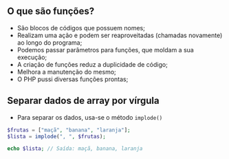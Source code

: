 ## O que são funções?

- São blocos de códigos que possuem nomes;
- Realizam uma ação e podem ser reaproveitadas (chamadas novamente) ao longo do programa;
- Podemos passar parâmetros para funções, que moldam a sua execução;
- A criação de funções reduz a duplicidade de código;
- Melhora a manutenção do mesmo;
- O PHP pussi diversas funções prontas;

## Separar dados de array por vírgula

- Para separar os dados, usa-se o método `implode()`
```php
$frutas = ["maçã", "banana", "laranja"];
$lista = implode(", ", $frutas);

echo $lista; // Saída: maçã, banana, laranja
```
